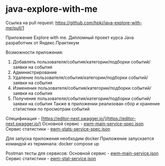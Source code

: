 # java-explore-with-me
Ссылка на pull request: https://github.com/hpki/java-explore-with-me/pull/1

Приложение Explore with me. Дипломный проект курса Java разработчик от Яндекс.Практикум

Возможности приложения:
1. Добавлять пользователя/события/категории/подборки событий/заявки на события
2. Администрирование
3. Удаление пользователя/события/категории/подборки событий/заявки на события
4. Изменения пользователя/события/категории/подборки событий/заявки на события
5. Получение пользователя/события/категории/подборки событий/заявки на события
Также в приложении реализован сбор и хранение статистики по просмотрам событий 

Спецификация - [https://editor-next.swagger.io/](https://editor-next.swagger.io/)
Основной сервис   - [ewm-main-service-spec.json](ewm-main-service-spec.json)
Сервис статистики - [ewm-stats-service-spec.json](ewm-stats-service-spec.json)

Для запуска приложения необходим docker
Приложение запускается командой из терминала: docker compose up

Postman тесты для сервисов:
Основной сервис   - [ewm-main-service.json]()
Сервис статистики - [ewm-stat-service.json]()

